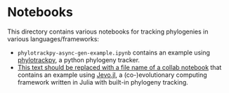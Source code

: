 # Notebooks

This directory contains various notebooks for tracking phylogenies in various languages/frameworks:

* `phylotrackpy-async-gen-example.ipynb` contains an example using [phylotrackpy](https://pypi.org/project/phylotrackpy/), a python phylogeny tracker.
* [This text should be replaced with a file name of a collab notebook](https://colab.research.google.com/drive/1D_8GyL2skTl7t85G5GXqknPbdAlnwZ-W) that contains an example using [Jevo.jl](https://jarbus.net/Jevo.jl/dev/), a (co-)evolutionary computing framework written in Julia with built-in phylogeny tracking.
